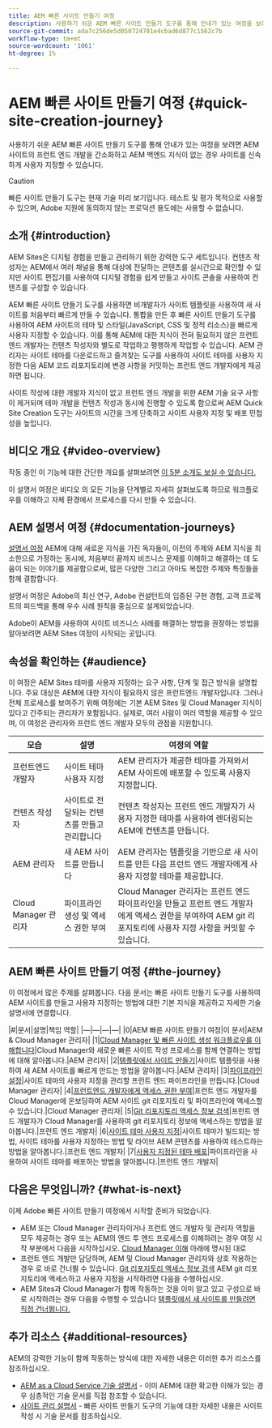 ```yaml
---
title: AEM 빠른 사이트 만들기 여정
description: 사용하기 쉬운 AEM 빠른 사이트 만들기 도구를 통해 안내가 있는 여정을 보려면 AEM 사이트의 프런트 엔드 개발을 간소화하고 AEM 백엔드 지식이 없는 경우 사이트를 신속하게 사용자 지정할 수 있습니다.
source-git-commit: ada7c256de5d050724781e4cbad6d877c1562c7b
workflow-type: tm+mt
source-wordcount: '1061'
ht-degree: 1%

---
```



# AEM 빠른 사이트 만들기 여정 {#quick-site-creation-journey}

사용하기 쉬운 AEM 빠른 사이트 만들기 도구를 통해 안내가 있는 여정을 보려면 AEM 사이트의 프런트 엔드 개발을 간소화하고 AEM 백엔드 지식이 없는 경우 사이트를 신속하게 사용자 지정할 수 있습니다.

>[!CAUTION]
>
>빠른 사이트 만들기 도구는 현재 기술 미리 보기입니다. 테스트 및 평가 목적으로 사용할 수 있으며, Adobe 지원에 동의하지 않는 프로덕션 용도에는 사용할 수 없습니다.

## 소개 {#introduction}

AEM Sites은 디지털 경험을 만들고 관리하기 위한 강력한 도구 세트입니다. 컨텐츠 작성자는 AEM에서 여러 채널을 통해 대상에 전달하는 콘텐츠를 실시간으로 확인할 수 있지만 사이트 편집기를 사용하여 디지털 경험을 쉽게 만들고 사이트 콘솔을 사용하여 컨텐츠를 구성할 수 있습니다.

AEM 빠른 사이트 만들기 도구를 사용하면 비개발자가 사이트 템플릿을 사용하여 새 사이트를 처음부터 빠르게 만들 수 있습니다. 통합을 만든 후 빠른 사이트 만들기 도구를 사용하여 AEM 사이트의 테마 및 스타일(JavaScript, CSS 및 정적 리소스)을 빠르게 사용자 지정할 수 있습니다. 이를 통해 AEM에 대한 지식이 전혀 필요하지 않은 프런트 엔드 개발자는 컨텐츠 작성자와 별도로 작업하고 평행하게 작업할 수 있습니다. AEM 관리자는 사이트 테마를 다운로드하고 즐겨찾는 도구를 사용하여 사이트 테마를 사용자 지정한 다음 AEM 코드 리포지토리에 변경 사항을 커밋하는 프런트 엔드 개발자에게 제공하면 됩니다.

사이트 작성에 대한 개발자 지식이 없고 프런트 엔드 개발을 위한 AEM 기술 요구 사항이 제거되며 테마 개발을 컨텐츠 작성과 동시에 진행할 수 있도록 함으로써 AEM Quick Site Creation 도구는 사이트의 시간을 크게 단축하고 사이트 사용자 지정 및 배포 민첩성을 높입니다.

## 비디오 개요 {#video-overview}

작동 중인 이 기능에 대한 간단한 개요를 살펴보려면 [이 5분 소개도 보실 수 있습니다.](https://www.youtube.com/watch?v=NQeQ1jZ7ZBw)

이 설명서 여정은 비디오 의 모든 기능을 단계별로 자세히 살펴보도록 하므로 워크플로우를 이해하고 자체 환경에서 프로세스를 다시 만들 수 있습니다.

## AEM 설명서 여정 {#documentation-journeys}

[설명서 여정](/help/journey-documentation/documentation-journeys.md) AEM에 대해 새로운 지식을 가진 독자들이, 이전의 주제와 AEM 지식을 최소한으로 가정하는 동시에, 처음부터 끝까지 비즈니스 문제를 이해하고 해결하는 데 도움이 되는 이야기를 제공함으로써, 많은 다양한 그리고 아마도 복잡한 주제와 특징들을 함께 결합합니다.

설명서 여정은 Adobe의 최신 연구, Adobe 컨설턴트의 입증된 구현 경험, 고객 프로젝트의 피드백을 통해 우수 사례 원칙을 중심으로 설계되었습니다.

Adobe이 AEM을 사용하여 사이트 비즈니스 사례를 해결하는 방법을 권장하는 방법을 알아보려면 AEM Sites 여정이 시작되는 곳입니다.

## 속성을 확인하는 {#audience}

이 여정은 AEM Sites 테마를 사용자 지정하는 요구 사항, 단계 및 접근 방식을 설명합니다. 주요 대상은 AEM에 대한 지식이 필요하지 않은 프런트엔드 개발자입니다. 그러나 전체 프로세스를 보여주기 위해 여정에는 기본 AEM Sites 및 Cloud Manager 지식이 있다고 간주되는 관리자가 포함됩니다. 실제로, 여러 사람이 여러 역할을 제공할 수 있으며, 이 여정은 관리자와 프런트 엔드 개발자 모두의 관점을 지원합니다.

| 모습 | 설명 | 여정의 역할 |
|---|---|---|
| 프런트엔드 개발자 | 사이트 테마 사용자 지정 | AEM 관리자가 제공한 테마를 가져와서 AEM 사이트에 배포할 수 있도록 사용자 지정합니다. |
| 컨텐츠 작성자 | 사이트로 전달되는 컨텐츠를 만들고 관리합니다 | 컨텐츠 작성자는 프런트 엔드 개발자가 사용자 지정한 테마를 사용하여 렌더링되는 AEM에 컨텐츠를 만듭니다. |
| AEM 관리자 | 새 AEM 사이트를 만듭니다 | AEM 관리자는 템플릿을 기반으로 새 사이트를 만든 다음 프런트 엔드 개발자에게 사용자 지정할 테마를 제공합니다. |
| Cloud Manager 관리자 | 파이프라인 생성 및 액세스 권한 부여 | Cloud Manager 관리자는 프런트 엔드 파이프라인을 만들고 프런트 엔드 개발자에게 액세스 권한을 부여하여 AEM git 리포지토리에 사용자 지정 사항을 커밋할 수 있습니다. |

## AEM 빠른 사이트 만들기 여정 {#the-journey}

이 여정에서 많은 주제를 살펴봅니다. 다음 문서는 빠른 사이트 만들기 도구를 사용하여 AEM 사이트를 만들고 사용자 지정하는 방법에 대한 기본 지식을 제공하고 자세한 기술 설명서에 연결합니다.

|#|문서|설명|책임 역할| |—|—|—|—| |0|AEM 빠른 사이트 만들기 여정|이 문서|AEM &amp; Cloud Manager 관리자| |1|[Cloud Manager 및 빠른 사이트 생성 워크플로우를 이해합니다](cloud-manager.md)|Cloud Manager와 새로운 빠른 사이트 작성 프로세스를 함께 연결하는 방법에 대해 알아봅니다.|AEM 관리자| |2|[템플릿에서 사이트 만들기](create-site.md)|사이트 템플릿을 사용하여 새 AEM 사이트를 빠르게 만드는 방법을 알아봅니다.|AEM 관리자| |3|[파이프라인 설정](pipeline-setup.md)|사이트 테마의 사용자 지정을 관리할 프런트 엔드 파이프라인을 만듭니다.|Cloud Manager 관리자| |4|[프런트엔드 개발자에게 액세스 권한 부여](grant-access.md)|프런트 엔드 개발자를 Cloud Manager에 온보딩하여 AEM 사이트 git 리포지토리 및 파이프라인에 액세스할 수 있습니다.|Cloud Manager 관리자| |5|[Git 리포지토리 액세스 정보 검색](retrieve-access.md)|프런트 엔드 개발자가 Cloud Manager를 사용하여 git 리포지토리 정보에 액세스하는 방법을 알아봅니다.|프런트 엔드 개발자| |6|[사이트 테마 사용자 지정](customize-theme.md)|사이트 테마가 빌드되는 방법, 사이트 테마를 사용자 지정하는 방법 및 라이브 AEM 콘텐츠를 사용하여 테스트하는 방법을 알아봅니다.|프런트 엔드 개발자| |7|[사용자 지정된 테마 배포](deploy-theme.md)|파이프라인을 사용하여 사이트 테마를 배포하는 방법을 알아봅니다.|프런트 엔드 개발자|

## 다음은 무엇입니까? {#what-is-next}

이제 Adobe 빠른 사이트 만들기 여정에서 시작할 준비가 되었습니다.

* AEM 또는 Cloud Manager 관리자이거나 프런트 엔드 개발자 및 관리자 역할을 모두 제공하는 경우 또는 AEM의 엔드 투 엔드 프로세스를 이해하려는 경우 여정 시작 부분에서 다음을 시작하십시오. [Cloud Manager 이해](cloud-manager.md) 아래에 명시된 대로
* 프런트 엔드 개발만 담당하며, AEM 및 Cloud Manager 관리자와 상호 작용하는 경우 로 바로 건너뛸 수 있습니다. [Git 리포지토리 액세스 정보 검색](retrieve-access.md) AEM git 리포지토리에 액세스하고 사용자 지정을 시작하려면 다음을 수행하십시오.
* AEM Sites과 Cloud Manager가 함께 작동하는 것을 이미 알고 있고 구성으로 바로 시작하려는 경우 다음을 수행할 수 있습니다 [템플릿에서 새 사이트를 만들려면 직접 건너뜁니다.](create-site.md)

## 추가 리소스 {#additional-resources}

AEM의 강력한 기능이 함께 작동하는 방식에 대한 자세한 내용은 이러한 추가 리소스를 참조하십시오.

* [AEM as a Cloud Service 기술 설명서](https://experienceleague.adobe.com/docs/experience-manager-cloud-service.html) - 이미 AEM에 대한 확고한 이해가 있는 경우 심층적인 기술 문서를 직접 참조할 수 있습니다.
* [사이트 관리 설명서](/help/sites-cloud/administering/site-creation/create-site.md) - 빠른 사이트 만들기 도구의 기능에 대한 자세한 내용은 사이트 작성 시 기술 문서를 참조하십시오.

